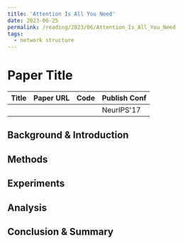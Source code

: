 ```yaml
---
title: 'Attention Is All You Need'
date: 2023-06-25
permalink: /reading/2023/06/Attention_Is_All_You_Need
tags:
  - network structure
---
```


# Paper Title


| Title | Paper URL | Code | Publish Conf |
|---|---|---|---|
|  |  |  | NeurIPS'17 | 


## Background & Introduction

## Methods

## Experiments

## Analysis

## Conclusion & Summary

